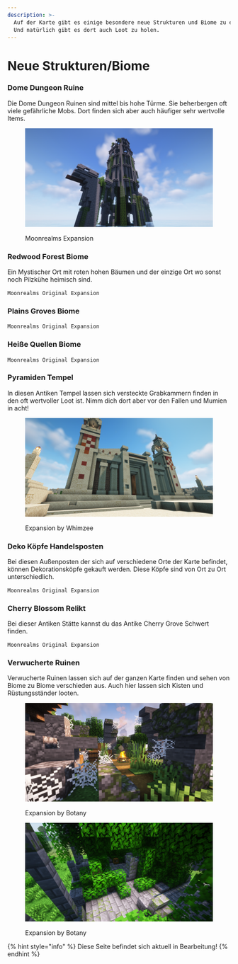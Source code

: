 ```yaml
---
description: >-
  Auf der Karte gibt es einige besondere neue Strukturen und Biome zu erkunden.
  Und natürlich gibt es dort auch Loot zu holen.
---
```


# Neue Strukturen/Biome

### Dome Dungeon Ruine

Die Dome Dungeon Ruinen sind mittel bis hohe Türme. Sie beherbergen oft viele gefährliche Mobs. Dort finden sich aber auch häufiger sehr wertvolle Items.

<figure><img src="../.gitbook/assets/2023-07-27_12.32.07.png" alt=""><figcaption><p>Moonrealms Expansion</p></figcaption></figure>

### Redwood Forest Biome

Ein Mystischer Ort mit roten hohen Bäumen und der einzige Ort wo sonst noch Pilzkühe heimisch sind.

```
Moonrealms Original Expansion
```

### Plains Groves Biome

```
Moonrealms Original Expansion
```

### Heiße Quellen Biome

```
Moonrealms Original Expansion
```

### Pyramiden Tempel

In diesen Antiken Tempel lassen sich versteckte Grabkammern finden in den oft wertvoller Loot ist. Nimm dich dort aber vor den Fallen und Mumien in acht!

<figure><img src="../.gitbook/assets/2023-07-27_12.19.55.png" alt=""><figcaption><p>Expansion by Whimzee</p></figcaption></figure>

### Deko Köpfe Handelsposten

Bei diesen Außenposten der sich auf verschiedene Orte der Karte befindet, können Dekorationsköpfe gekauft werden. Diese Köpfe sind von Ort zu Ort unterschiedlich.

```
Moonrealms Original Expansion
```

### Cherry Blossom Relikt

Bei dieser Antiken Stätte kannst du das Antike Cherry Grove Schwert finden.

```
Moonrealms Original Expansion
```

### Verwucherte Ruinen

Verwucherte Ruinen lassen sich auf der ganzen Karte finden und sehen von Biome zu Biome verschieden aus. Auch hier lassen sich Kisten und Rüstungsständer looten.

<div>

<figure><img src="../.gitbook/assets/2023-07-27_12.24.28.png" alt=""><figcaption><p>Expansion by Botany</p></figcaption></figure>

 

<figure><img src="../.gitbook/assets/2023-07-27_12.25.30.png" alt=""><figcaption><p>Expansion by Botany</p></figcaption></figure>

</div>



{% hint style="info" %}
Diese Seite befindet sich aktuell in Bearbeitung!
{% endhint %}
